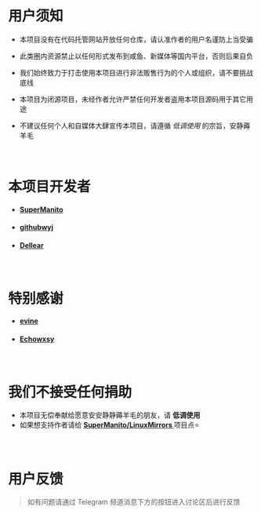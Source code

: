 # __用户须知__ <!-- {docsify-ignore} -->
- 本项目没有在代码托管网站开放任何仓库，请认准作者的用户名谨防上当受骗 <!-- {docsify-ignore} -->

- 此类圈内资源禁止以任何形式发布到咸鱼、新媒体等国内平台，否则后果自负 <!-- {docsify-ignore} -->

- 我们始终致力于打击使用本项目进行非法贩售行为的个人或组织，请不要挑战底线 <!-- {docsify-ignore} -->

- 本项目为闭源项目，未经作者允许严禁任何开发者盗用本项目源码用于其它用途 <!-- {docsify-ignore} -->

- 不建议任何个人和自媒体大肆宣传本项目，请遵循 *低调使用* 的宗旨，安静薅羊毛 <!-- {docsify-ignore} -->

ㅤ

# __本项目开发者__ <!-- {docsify-ignore} -->

- #### [SuperManito](https://github.com/SuperManito)
- #### [githubwyj](https://github.com/githubwyj)
- #### [Dellear](https://github.com/Dellear)

ㅤ

# __特别感谢__ <!-- {docsify-ignore} -->
- #### [evine](https://gitee.com/evine)
- #### [Echowxsy](https://github.com/echowxsy)

ㅤ

# __我们不接受任何捐助__ <!-- {docsify-ignore} -->
- 本项目无偿奉献给愿意安安静静薅羊毛的朋友，请 **低调使用** <!-- {docsify-ignore} -->
- 如果想支持作者请给 __[ SuperManito/LinuxMirrors ](https://github.com/SuperManito/LinuxMirrors)__ 项目点⭐ <!-- {docsify-ignore} -->

ㅤ

# __用户反馈__ <!-- {docsify-ignore} -->
> 如有问题请通过 Telegram 频道消息下方的按钮进入讨论区后进行反馈
